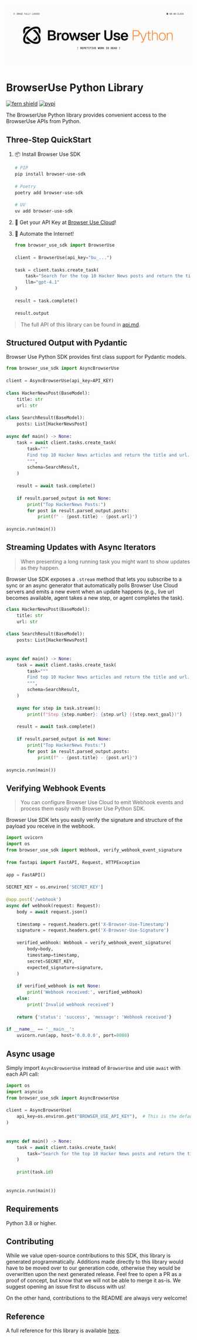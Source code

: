 <img src="https://raw.githubusercontent.com/browser-use/browser-use-python/refs/heads/main/assets/cloud-banner-python.png" alt="Browser Use Python" width="full"/>

# BrowserUse Python Library

[![fern shield](https://img.shields.io/badge/%F0%9F%8C%BF-Built%20with%20Fern-brightgreen)](https://buildwithfern.com?utm_source=github&utm_medium=github&utm_campaign=readme&utm_source=https%3A%2F%2Fgithub.com%2Fbrowser-use%2Fbrowser-use-python)
[![pypi](https://img.shields.io/pypi/v/browser-use)](https://pypi.python.org/pypi/browser-use)

The BrowserUse Python library provides convenient access to the BrowserUse APIs from Python.

## Three-Step QuickStart

1. 📦 Install Browser Use SDK

   ```sh
   # PIP
   pip install browser-use-sdk

   # Poetry
   poetry add browser-use-sdk

   # UV
   uv add browser-use-sdk
   ```

1. 🔑 Get your API Key at [Browser Use Cloud](https://cloud.browser-use.com)!

1. 🦄 Automate the Internet!

   ```python
   from browser_use_sdk import BrowserUse

   client = BrowserUse(api_key="bu_...")

   task = client.tasks.create_task(
       task="Search for the top 10 Hacker News posts and return the title and url.",
       llm="gpt-4.1"
   )

   result = task.complete()

   result.output
   ```

> The full API of this library can be found in [api.md](api.md).

## Structured Output with Pydantic

Browser Use Python SDK provides first class support for Pydantic models.

```py
from browser_use_sdk import AsyncBrowserUse

client = AsyncBrowserUse(api_key=API_KEY)

class HackerNewsPost(BaseModel):
    title: str
    url: str

class SearchResult(BaseModel):
    posts: List[HackerNewsPost]

async def main() -> None:
    task = await client.tasks.create_task(
        task="""
        Find top 10 Hacker News articles and return the title and url.
        """,
        schema=SearchResult,
    )

    result = await task.complete()

    if result.parsed_output is not None:
        print("Top HackerNews Posts:")
        for post in result.parsed_output.posts:
            print(f" - {post.title} - {post.url}")

asyncio.run(main())
```

## Streaming Updates with Async Iterators

> When presenting a long running task you might want to show updates as they happen.

Browser Use SDK exposes a `.stream` method that lets you subscribe to a sync or an async generator that automatically polls Browser Use Cloud servers and emits a new event when an update happens (e.g., live url becomes available, agent takes a new step, or agent completes the task).

```py
class HackerNewsPost(BaseModel):
    title: str
    url: str

class SearchResult(BaseModel):
    posts: List[HackerNewsPost]


async def main() -> None:
    task = await client.tasks.create_task(
        task="""
        Find top 10 Hacker News articles and return the title and url.
        """,
        schema=SearchResult,
    )

    async for step in task.stream():
        print(f"Step {step.number}: {step.url} ({step.next_goal})")

    result = await task.complete()

    if result.parsed_output is not None:
        print("Top HackerNews Posts:")
        for post in result.parsed_output.posts:
            print(f" - {post.title} - {post.url}")

asyncio.run(main())
```

## Verifying Webhook Events

> You can configure Browser Use Cloud to emit Webhook events and process them easily with Browser Use Python SDK.

Browser Use SDK lets you easily verify the signature and structure of the payload you receive in the webhook.

```py
import uvicorn
import os
from browser_use_sdk import Webhook, verify_webhook_event_signature

from fastapi import FastAPI, Request, HTTPException

app = FastAPI()

SECRET_KEY = os.environ['SECRET_KEY']

@app.post('/webhook')
async def webhook(request: Request):
    body = await request.json()

    timestamp = request.headers.get('X-Browser-Use-Timestamp')
    signature = request.headers.get('X-Browser-Use-Signature')

    verified_webhook: Webhook = verify_webhook_event_signature(
        body=body,
        timestamp=timestamp,
        secret=SECRET_KEY,
        expected_signature=signature,
    )

    if verified_webhook is not None:
        print('Webhook received:', verified_webhook)
    else:
        print('Invalid webhook received')

    return {'status': 'success', 'message': 'Webhook received'}

if __name__ == '__main__':
    uvicorn.run(app, host='0.0.0.0', port=8080)
```

## Async usage

Simply import `AsyncBrowserUse` instead of `BrowserUse` and use `await` with each API call:

```python
import os
import asyncio
from browser_use_sdk import AsyncBrowserUse

client = AsyncBrowserUse(
    api_key=os.environ.get("BROWSER_USE_API_KEY"),  # This is the default and can be omitted
)


async def main() -> None:
    task = await client.tasks.create_task(
        task="Search for the top 10 Hacker News posts and return the title and url.",
    )

    print(task.id)


asyncio.run(main())
```

## Requirements

Python 3.8 or higher.

## Contributing

While we value open-source contributions to this SDK, this library is generated programmatically.
Additions made directly to this library would have to be moved over to our generation code,
otherwise they would be overwritten upon the next generated release. Feel free to open a PR as
a proof of concept, but know that we will not be able to merge it as-is. We suggest opening
an issue first to discuss with us!

On the other hand, contributions to the README are always very welcome!

## Reference

A full reference for this library is available [here](https://github.com/browser-use/browser-use-python/blob/HEAD/./reference.md).
